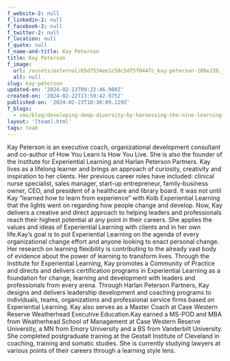 ```yaml
---
f_website-2: null
f_linkedin-2: null
f_facebook-2: null
f_twitter-2: null
f_location: null
f_quote: null
f_name-and-title: Kay Peterson
title: Kay Peterson
f_image:
  url: /assets/external/65d7534ee1c58c5df5f0447c_kay-peterson-180x220.jpeg
  alt: null
slug: kay-peterson
updated-on: '2024-02-23T09:22:46.908Z'
created-on: '2024-02-22T13:59:42.975Z'
published-on: '2024-02-23T10:30:09.129Z'
f_blogs:
  - cms/blog/developing-deep-diversity-by-harnessing-the-nine-learning-styles.md
layout: '[team].html'
tags: team
---
```


Kay Peterson is an executive coach, organizational development consultant and co-author of How You Learn Is How You Live. She is also the founder of the Institute for Experiential Learning and Harlan Peterson Partners. Kay lives as a lifelong learner and brings an approach of curiosity, creativity and inspiration to her clients. Her previous career roles have included: clinical nurse specialist, sales manager, start-up entrepreneur, family-business owner, CEO, and president of a healthcare and library board. It was not until Kay “learned how to learn from experience” with Kolb Experiential Learning that the lights went on regarding how people change and develop. Now, Kay delivers a creative and direct approach to helping leaders and professionals reach their highest potential at any point in their careers. She applies the values and ideas of Experiential Learning with clients and in her own life.Kay’s goal is to put Experiential Learning on the agenda of every organizational change effort and anyone looking to enact personal change. Her research on learning flexibility is contributing to the already vast body of evidence about the power of learning to transform lives. Through the Institute for Experiential Learning, Kay promotes a Community of Practice and directs and delivers certification programs in Experiential Learning as a foundation for change, learning and development with leaders and professionals from every arena. Through Harlan Peterson Partners, Kay designs and delivers leadership development and coaching programs to individuals, teams, organizations and professional service firms based on Experiential Learning. Kay also serves as a Master Coach at Case Western Reserve Weatherhead Executive Education.Kay earned a MS-POD and MBA from Weatherhead School of Management at Case Western Reserve University, a MN from Emory University and a BS from Vanderbilt University. She completed postgraduate training at the Gestalt Institute of Cleveland in coaching, training and somatic studies. She is currently studying lawyers at various points of their careers through a learning style lens.
